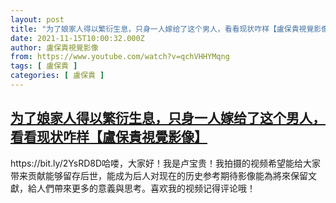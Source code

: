 ```yaml
---
layout: post
title: "为了娘家人得以繁衍生息，只身一人嫁给了这个男人，看看现状咋样【盧保貴視覺影像】"
date: 2021-11-15T10:00:32.000Z
author: 盧保貴視覺影像
from: https://www.youtube.com/watch?v=qchVHHYMqng
tags: [ 盧保貴 ]
categories: [ 盧保貴 ]
---
```

<!--1636970432000-->
[为了娘家人得以繁衍生息，只身一人嫁给了这个男人，看看现状咋样【盧保貴視覺影像】](https://www.youtube.com/watch?v=qchVHHYMqng)
------

<div>
https://bit.ly/2YsRD8D哈喽，大家好！我是卢宝贵！我拍摄的视频希望能给大家带来贡献能够留存后世，能成为后人对现在的历史参考期待影像能為將來保留文獻，給人們帶來更多的意義與思考。喜欢我的视频记得评论哦！
</div>
